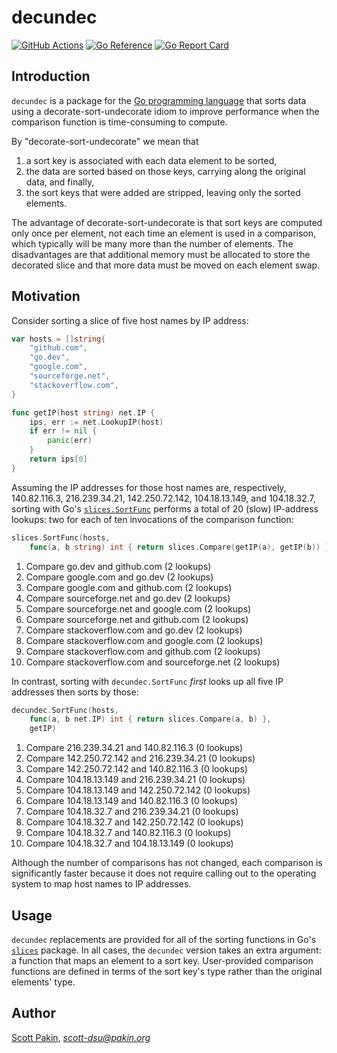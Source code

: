 decundec
========

[![GitHub Actions](https://github.com/spakin/decundec/actions/workflows/go.yml/badge.svg)](https://github.com/spakin/decundec/actions) [![Go Reference](https://pkg.go.dev/badge/github.com/spakin/decundec.svg)](https://pkg.go.dev/github.com/spakin/decundec) [![Go Report Card](https://goreportcard.com/badge/spakin/decundec)](https://goreportcard.com/report/spakin/decundec)

Introduction
------------

`decundec` is a package for the [Go programming language](http://go.dev/) that sorts data using a decorate-sort-undecorate idiom to improve performance when the comparison function is time-consuming to compute.

By "decorate-sort-undecorate" we mean that
1. a sort key is associated with each data element to be sorted,
2. the data are sorted based on those keys, carrying along the original data, and finally,
3. the sort keys that were added are stripped, leaving only the sorted elements.

The advantage of decorate-sort-undecorate is that sort keys are computed only once per element, not each time an element is used in a comparison, which typically will be many more than the number of elements.  The disadvantages are that additional memory must be allocated to store the decorated slice and that more data must be moved on each element swap.

Motivation
----------

Consider sorting a slice of five host names by IP address:
```Go
var hosts = []string{
    "github.com",
    "go.dev",
    "google.com",
    "sourceforge.net",
    "stackoverflow.com",
}

func getIP(host string) net.IP {
	ips, err := net.LookupIP(host)
	if err != nil {
		panic(err)
	}
	return ips[0]
}
```
Assuming the IP addresses for those host names are, respectively, 140.82.116.3, 216.239.34.21, 142.250.72.142, 104.18.13.149, and 104.18.32.7, sorting with Go's [`slices.SortFunc`](https://pkg.go.dev/slices#SortFunc) performs a total of 20 (slow) IP-address lookups: two for each of ten invocations of the comparison function:

```Go
slices.SortFunc(hosts,
    func(a, b string) int { return slices.Compare(getIP(a), getIP(b)) })
```

1. Compare go.dev and github.com (2 lookups)
2. Compare google.com and go.dev (2 lookups)
3. Compare google.com and github.com (2 lookups)
4. Compare sourceforge.net and go.dev (2 lookups)
5. Compare sourceforge.net and google.com (2 lookups)
6. Compare sourceforge.net and github.com (2 lookups)
7. Compare stackoverflow.com and go.dev (2 lookups)
8. Compare stackoverflow.com and google.com (2 lookups)
9. Compare stackoverflow.com and github.com (2 lookups)
10. Compare stackoverflow.com and sourceforge.net (2 lookups)

In contrast, sorting with `decundec.SortFunc` _first_ looks up all five IP addresses then sorts by those:

```Go
decundec.SortFunc(hosts,
    func(a, b net.IP) int { return slices.Compare(a, b) },
    getIP)
```

1. Compare 216.239.34.21 and 140.82.116.3 (0 lookups)
2. Compare 142.250.72.142 and 216.239.34.21 (0 lookups)
3. Compare 142.250.72.142 and 140.82.116.3 (0 lookups)
4. Compare 104.18.13.149 and 216.239.34.21 (0 lookups)
5. Compare 104.18.13.149 and 142.250.72.142 (0 lookups)
6. Compare 104.18.13.149 and 140.82.116.3 (0 lookups)
7. Compare 104.18.32.7 and 216.239.34.21 (0 lookups)
8. Compare 104.18.32.7 and 142.250.72.142 (0 lookups)
9. Compare 104.18.32.7 and 140.82.116.3 (0 lookups)
10. Compare 104.18.32.7 and 104.18.13.149 (0 lookups)

Although the number of comparisons has not changed, each comparison is significantly faster because it does not require calling out to the operating system to map host names to IP addresses.

Usage
-----

`decundec` replacements are provided for all of the sorting functions in Go's [`slices`](https://pkg.go.dev/slices) package.  In all cases, the `decundec` version takes an extra argument: a function that maps an element to a sort key.  User-provided comparison functions are defined in terms of the sort key's type rather than the original elements' type.


Author
------

[Scott Pakin](http://www.pakin.org/~scott/), *scott-dsu@pakin.org*

